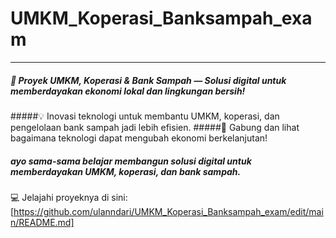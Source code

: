 # UMKM_Koperasi_Banksampah_exam
----
##### 🚀 Proyek UMKM, Koperasi & Bank Sampah — Solusi digital untuk memberdayakan ekonomi lokal dan lingkungan bersih!
#####💡 Inovasi teknologi untuk membantu UMKM, koperasi, dan pengelolaan bank sampah jadi lebih efisien.
#####🌱 Gabung dan lihat bagaimana teknologi dapat mengubah ekonomi berkelanjutan!
##### ayo sama-sama belajar membangun solusi digital untuk memberdayakan UMKM, koperasi, dan bank sampah.
💻 Jelajahi proyeknya di sini: [https://github.com/ulanndari/UMKM_Koperasi_Banksampah_exam/edit/main/README.md]
